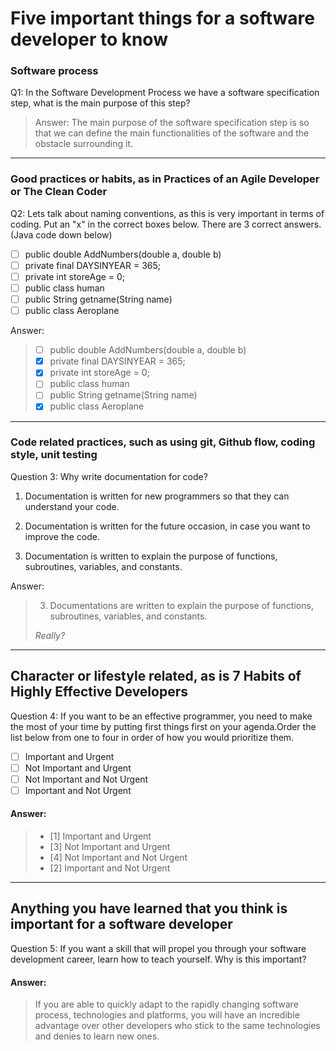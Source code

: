# Five important things for a software developer to know

### Software process

Q1: In the Software Development Process we have a software specification step, what is the main purpose of this step?

> Answer: The main purpose of the software specification step is so that we can define the main functionalities of the software and the obstacle surrounding it.

---
### Good practices or habits, as in Practices of an Agile Developer or The Clean Coder
Q2: Lets talk about naming conventions, as this is very important in terms of coding. Put an "x" in the correct boxes below. There are 3 correct answers. (Java code down below)

- [ ] public double AddNumbers(double a, double b)
- [ ] private final DAYSINYEAR = 365;
- [ ] private int storeAge = 0;
- [ ] public class human
- [ ] public String getname(String name)
- [ ] public class Aeroplane

Answer:
> - [ ] public double AddNumbers(double a, double b)
> - [x] private final DAYSINYEAR = 365;
> - [x] private int storeAge = 0;
> - [ ] public class human
> - [ ] public String getname(String name)
> - [x] public class Aeroplane

---
### Code related practices, such as using git, Github flow, coding style, unit testing

Question 3: Why write documentation for code?

1. Documentation is written for new programmers so that they can understand your code.

2. Documentation is written for the future occasion, in case you want to improve the code.

3. Documentation is written to explain the purpose of functions, subroutines, variables, and constants.

Answer: 
> 3. Documentations are written to explain the purpose of functions, subroutines, variables, and constants.
>   
> *Really?*

---
## Character or lifestyle related, as is 7 Habits of Highly Effective Developers
Question 4: If you want to be an effective programmer, you need to make the most of your time by putting first things first on your agenda.Order the list below from one to four in order of how you would prioritize them.

- [ ] Important and Urgent
- [ ] Not Important and Urgent
- [ ] Not Important and Not Urgent
- [ ] Important and Not Urgent

#### Answer: 

> - [1] Important and Urgent
> - [3] Not Important and Urgent
> - [4] Not Important and Not Urgent
> - [2] Important and Not Urgent

---

## Anything you have learned that you think is important for a software developer

Question 5: If you want a skill that will propel you through your software development career, learn how to teach yourself. Why is this important?

#### Answer: 
> If you are able to quickly adapt to the rapidly changing software process, technologies and platforms, you will have an incredible advantage over other developers who stick to the same technologies and denies to learn new ones.
